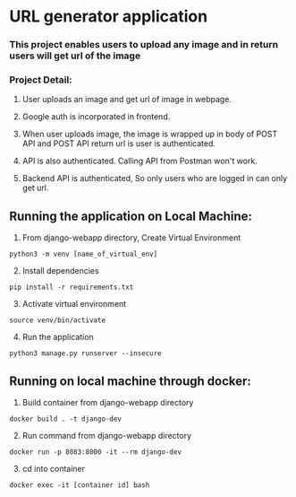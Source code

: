 # URL generator application

### This project enables users to upload any image and in return users will get url of the image

### Project Detail:
1. User uploads an image and get url of image in webpage.

2. Google auth is incorporated in frontend.

3. When user uploads image, the image is wrapped up in body of POST API and POST API return url is user is authenticated.

3. API is also authenticated. Calling API from Postman won't work.

2. Backend API is authenticated, So only users who are logged in can only get url.


## Running the application on Local Machine:
1. From django-webapp directory, Create Virtual Environment
```shell
python3 -m venv [name_of_virtual_env]
```

2. Install dependencies
```shell
pip install -r requirements.txt
```

3. Activate virtual environment
```shell
source venv/bin/activate
```

4. Run the application
```shell
python3 manage.py runserver --insecure
```




## Running on local machine through docker:
1. Build container from django-webapp directory

```shell
docker build . -t django-dev
```     


2. Run command from django-webapp directory
 
```shell
docker run -p 8083:8000 -it --rm django-dev
```    

3. cd into container

```shell
docker exec -it [container id] bash
```